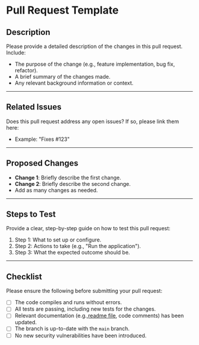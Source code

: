 # **Pull Request Template**

## **Description**
Please provide a detailed description of the changes in this pull request. Include:
- The purpose of the change (e.g., feature implementation, bug fix, refactor).
- A brief summary of the changes made.
- Any relevant background information or context.

---

## **Related Issues**
Does this pull request address any open issues? If so, please link them here:
- Example: "Fixes #123"

---

## **Proposed Changes**
- **Change 1**: Briefly describe the first change.
- **Change 2**: Briefly describe the second change.
- Add as many changes as needed.

---

## **Steps to Test**
Provide a clear, step-by-step guide on how to test this pull request:
1. Step 1: What to set up or configure.
2. Step 2: Actions to take (e.g., "Run the application").
3. Step 3: What the expected outcome should be.

---

## **Checklist**
Please ensure the following before submitting your pull request:
- [ ] The code compiles and runs without errors.
- [ ] All tests are passing, including new tests for the changes.
- [ ] Relevant documentation (e.g.,[readme file](../README.md), code comments) has been updated.
- [ ] The branch is up-to-date with the `main` branch.
- [ ] No new security vulnerabilities have been introduced.
